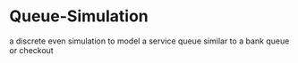 # Queue-Simulation
a discrete even simulation to model a service queue similar to a bank queue or checkout
